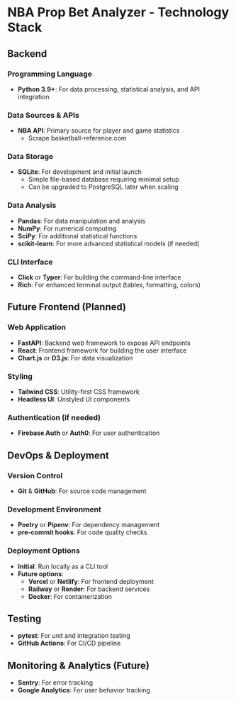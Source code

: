 # NBA Prop Bet Analyzer - Technology Stack

## Backend

### Programming Language
- **Python 3.9+**: For data processing, statistical analysis, and API integration

### Data Sources & APIs
- **NBA API**: Primary source for player and game statistics
  - Scrape basketball-reference.com

### Data Storage
- **SQLite**: For development and initial launch
  - Simple file-based database requiring minimal setup
  - Can be upgraded to PostgreSQL later when scaling

### Data Analysis
- **Pandas**: For data manipulation and analysis
- **NumPy**: For numerical computing
- **SciPy**: For additional statistical functions
- **scikit-learn**: For more advanced statistical models (if needed)

### CLI Interface
- **Click** or **Typer**: For building the command-line interface
- **Rich**: For enhanced terminal output (tables, formatting, colors)

## Future Frontend (Planned)

### Web Application
- **FastAPI**: Backend web framework to expose API endpoints
- **React**: Frontend framework for building the user interface
- **Chart.js** or **D3.js**: For data visualization

### Styling
- **Tailwind CSS**: Utility-first CSS framework
- **Headless UI**: Unstyled UI components

### Authentication (if needed)
- **Firebase Auth** or **Auth0**: For user authentication

## DevOps & Deployment

### Version Control
- **Git** & **GitHub**: For source code management

### Development Environment
- **Poetry** or **Pipenv**: For dependency management
- **pre-commit hooks**: For code quality checks

### Deployment Options
- **Initial**: Run locally as a CLI tool
- **Future options**:
  - **Vercel** or **Netlify**: For frontend deployment
  - **Railway** or **Render**: For backend services
  - **Docker**: For containerization

## Testing
- **pytest**: For unit and integration testing
- **GitHub Actions**: For CI/CD pipeline

## Monitoring & Analytics (Future)
- **Sentry**: For error tracking
- **Google Analytics**: For user behavior tracking